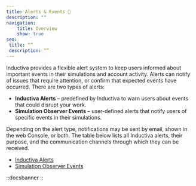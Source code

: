 ```yaml
---
title: Alerts & Events 🔔
description: ""
navigation:
    title: Overview
    show: true
seo:
 title: “”
 description: “”
---
```


Inductiva provides a flexible alert system to keep users informed about important events in their simulations and account activity. Alerts can notify of issues that require attention, or confirm that expected events have occurred.
There are two types of alerts:
- **Inductiva Alerts** – predefined by Inductiva to warn users about events that could disrupt your work.
- **Simulation Observer Events** – user-defined alerts that notify users of specific events in their simulations.

Depending on the alert type, notifications may be sent by email, shown in the web Console, or both. The table below lists all Inductiva alerts, their purpose, and the communication channels through which they can be received.

* [Inductiva Alerts](sections/alerts.md)
* [Simulation Observer Events](sections/observer-events.md)


::docsbanner
::

